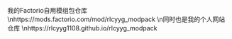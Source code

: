我的Factorio自用模组包仓库
\nhttps://mods.factorio.com/mod/rlcyyg_modpack
\n同时也是我的个人网站仓库
\nhttps://rlcyyg1108.github.io/rlcyyg_modpack
